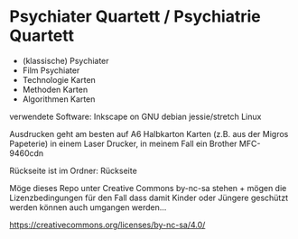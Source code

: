 # Psychiater Quartett / Psychiatrie Quartett

 * (klassische) Psychiater
 * Film Psychiater
 * Technologie Karten
 * Methoden Karten
 * Algorithmen Karten

verwendete Software:
Inkscape on GNU debian jessie/stretch Linux

Ausdrucken geht am besten auf A6 Halbkarton Karten (z.B. aus der Migros Papeterie) in einem Laser Drucker, in meinem Fall ein Brother MFC-9460cdn

Rückseite ist im Ordner: Rückseite

Möge dieses Repo unter Creative Commons by-nc-sa stehen + mögen die Lizenzbedingungen für den Fall dass damit Kinder oder Jüngere geschützt werden können auch umgangen werden...

https://creativecommons.org/licenses/by-nc-sa/4.0/
